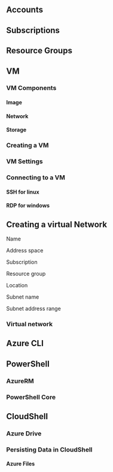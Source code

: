 ## Accounts

## Subscriptions

## Resource Groups


##  VM

### VM Components 

#### Image

#### Network

#### Storage

### Creating a VM

### VM Settings

### Connecting to a VM

#### SSH for linux

#### RDP for windows

## Creating a virtual Network

Name

Address space

Subscription

Resource group

Location

Subnet name

Subnet address range

### Virtual network 

## Azure CLI

## PowerShell

### AzureRM

### PowerShell Core

## CloudShell

### Azure Drive

### Persisting Data in CloudShell

#### Azure Files